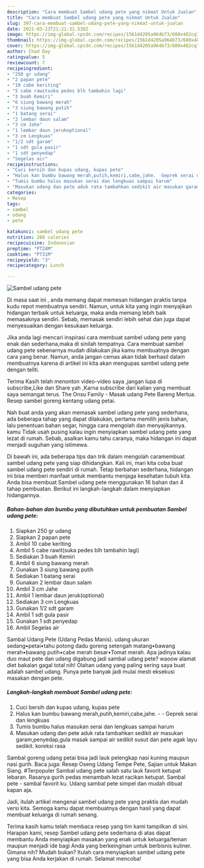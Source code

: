 ```yaml
---
description: "Cara membuat Sambel udang pete yang nikmat Untuk Jualan"
title: "Cara membuat Sambel udang pete yang nikmat Untuk Jualan"
slug: 397-cara-membuat-sambel-udang-pete-yang-nikmat-untuk-jualan
date: 2021-03-23T21:21:31.538Z
image: https://img-global.cpcdn.com/recipes/1561d4205a964b73/680x482cq70/sambel-udang-pete-foto-resep-utama.jpg
thumbnail: https://img-global.cpcdn.com/recipes/1561d4205a964b73/680x482cq70/sambel-udang-pete-foto-resep-utama.jpg
cover: https://img-global.cpcdn.com/recipes/1561d4205a964b73/680x482cq70/sambel-udang-pete-foto-resep-utama.jpg
author: Chad Day
ratingvalue: 5
reviewcount: 7
recipeingredient:
- "250 gr udang"
- "2 papan pete"
- "10 cabe keriting"
- "5 cabe rawitsuka pedes blh tambahin lagi"
- "3 buah Kemiri"
- "6 siung bawang merah"
- "3 siung bawang putih"
- "1 batang serai"
- "2 lembar daun salam"
- "3 cm Jahe"
- "1 lembar daun jerukoptional"
- "3 cm Lengkuas"
- "1/2 sdt garam"
- "1 sdt gula pasir"
- "1 sdt penyedap"
- "Segelas air"
recipeinstructions:
- "Cuci bersih dan kupas udang, kupas pete"
- "Halus kan bumbu bawang merah,putih,kemiri,cabe,jahe.  Geprek serai dan lengkuas"
- "Tumis bumbu halus masukan serai dan lengkuas sampai harum"
- "Masukan udang dan pete aduk rata tambahkan sedikit air masukan garam,penyedap,gula masak sampai air sedikit susut dan pete agak layu sedikit. koreksi rasa"
categories:
- Resep
tags:
- sambel
- udang
- pete

katakunci: sambel udang pete 
nutrition: 268 calories
recipecuisine: Indonesian
preptime: "PT24M"
cooktime: "PT31M"
recipeyield: "3"
recipecategory: Lunch

---
```



![Sambel udang pete](https://img-global.cpcdn.com/recipes/1561d4205a964b73/680x482cq70/sambel-udang-pete-foto-resep-utama.jpg)

Di masa  saat ini , anda memang dapat memesan hidangan praktis tanpa kudu repot membuatnya sendiri. Namun, untuk kita yang ingin menyajikan hidangan terbaik untuk keluarga, maka anda memang lebih baik memasaknya sendiri. Sebab, memasak sendiri lebih sehat dan juga dapat menyesuaikan dengan kesukaan keluarga.

Jika anda lagi mencari inspirasi cara membuat sambel udang pete yang enak dan sederhana,maka di sinilah tempatnya. Cara membuat sambel udang pete  sebenarnya mudah dilakukan jika kamu membuatnya dengan cara yang benar. Namun, anda jangan cemas akan tidak berhasil dalam membuatnya 
karena di artikel ini kita akan mengupas sambel udang pete dengan teliti.  

Terima Kasih telah menonton video-video saya ,jangan lupa di subscribe,Like dan Share yah ,Karna subscribe dari kalian yang membuat saya semangat terus. The Onsu Family - Masak udang Pete Bareng Mertua. Resep sambel goreng kentang udang petai.

Nah buat anda yang akan memasak sambel udang pete yang sederhana, ada beberapa tahap yang dapat dilakukan, pertama memilih jenis bahan, lalu penentuan bahan segar, hingga cara mengolah dan menyajikannya. kamu Tidak usah pusing kalau ingin menyiapkan sambel udang pete yang lezat di rumah. Sebab, asalkan kamu  tahu caranya, maka hidangan ini dapat menjadi suguhan yang istimewa.

Di bawah ini, ada beberapa tips dan trik dalam mengolah caramembuat sambel udang pete yang siap dihidangkan. Kali ini, mari kita coba buat sambel udang pete sendiri di rumah. Tetap berbahan sederhana, hidangan ini bisa memberi manfaat untuk membantu menjaga kesehatan tubuh kita. Anda bisa membuat Sambel udang pete menggunakan 16 bahan dan 4 tahap pembuatan. Berikut ini langkah-langkah dalam menyiapkan hidangannya.

<!--inarticleads1-->

##### Bahan-bahan dan bumbu yang dibutuhkan untuk pembuatan Sambel udang pete:

1. Siapkan 250 gr udang
1. Siapkan 2 papan pete
1. Ambil 10 cabe keriting
1. Ambil 5 cabe rawit(suka pedes blh tambahin lagi)
1. Sediakan 3 buah Kemiri
1. Ambil 6 siung bawang merah
1. Gunakan 3 siung bawang putih
1. Sediakan 1 batang serai
1. Gunakan 2 lembar daun salam
1. Ambil 3 cm Jahe
1. Ambil 1 lembar daun jeruk(optional)
1. Sediakan 3 cm Lengkuas
1. Gunakan 1/2 sdt garam
1. Ambil 1 sdt gula pasir
1. Gunakan 1 sdt penyedap
1. Ambil Segelas air


Sambal Udang Pete (Udang Pedas Manis). udang ukuran sedang•petai•tahu potong dadu goreng setengah matang•bawang merah•bawang putih•cabe merah besar•Tomat merah. Apa jadinya kalau duo maut pete dan udang digabung jadi sambal udang pete? waoow alamat diet bakalan gagal total nih! Olahan udang yang paling sering saya buat adalah sambel udang. Punya pete banyak jadi mulai mesti eksekusi masakan dengan pete. 

<!--inarticleads2-->

##### Langkah-langkah membuat Sambel udang pete:

1. Cuci bersih dan kupas udang, kupas pete
1. Halus kan bumbu bawang merah,putih,kemiri,cabe,jahe. -  - Geprek serai dan lengkuas
1. Tumis bumbu halus masukan serai dan lengkuas sampai harum
1. Masukan udang dan pete aduk rata tambahkan sedikit air masukan garam,penyedap,gula masak sampai air sedikit susut dan pete agak layu sedikit. koreksi rasa


Sambal goreng udang petai bisa jadi lauk pelengkap nasi kuning maupun nasi gurih. Baca juga: Resep Oseng Udang Tempe Pete, Sajian untuk Makan Siang. #Terpopuler Sambal udang pete salah satu lauk favorit ketupat lebaran. Rasanya gurih pedas menambah lezat racikan ketupat. Sambal pete - sambal favorit ku. Udang sambal pete simpel dan mudah dibuat kapan aja. 

Jadi, itulah artikel mengenai  sambel udang pete  yang praktis dan mudah versi kita. Semoga kamu dapat membuatnya dengan hasil yang dapat membuat keluarga di rumah senang. 

Terima kasih kamu telah membaca resep yang tim kami tampilkan di sini. Harapan kami, resep  Sambel udang pete sederhana di atas dapat membantu Anda menyiapkan masakan yang enak untuk keluarga/teman maupun menjadi ide bagi Anda yang berkeinginan untuk berbisnis kuliner. Gimana nih? Mudah bukan? Itulah cara menyiapkan sambel udang pete yang bisa Anda kerjakan di rumah. Selamat mencoba!

